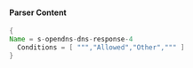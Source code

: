 #### Parser Content
```Java
{
Name = s-opendns-dns-response-4
  Conditions = [ ""","Allowed","Other",""" ]
}
```